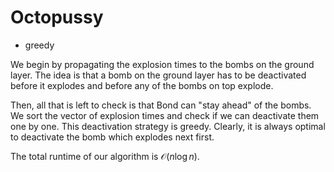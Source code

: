 # Octopussy

* greedy

We begin by propagating the explosion times to the bombs on the ground layer. The idea is that a bomb on the ground layer has to be deactivated before it explodes and before any of the bombs on top explode.

Then, all that is left to check is that Bond can "stay ahead" of the bombs. We sort the vector of explosion times and check if we can deactivate them one by one. This deactivation strategy is greedy. Clearly, it is always optimal to deactivate the bomb which explodes next first.

The total runtime of our algorithm is $\mathcal{O}(n \log n)$.
